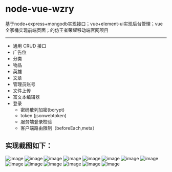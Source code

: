 <!--
 * @message: 
 * @Author: lzh
 * @since: 2019-11-05 11:23:25
 * @lastTime: 2019-11-22 15:09:26
 * @LastAuthor: lzh
 -->
# node-vue-wzry
基于node+express+mongodb实现接口；vue+element-ui实现后台管理；vue全家桶实现前端页面；的仿王者荣耀移动端官网项目
***

- 通用 CRUD 接口
- 广告位
- 分类
- 物品
- 英雄
- 文章
- 管理员账号
- 文件上传
- 富文本编辑器
- 登录
    - 密码散列加密(bcrypt)
    - token (jsonwebtoken)
    - 服务端登录校验
    - 客户端路由限制（beforeEach,meta）

## 实现截图如下：
![image](./assets/1.png)
![image](./assets/2.png)
![image](./assets/3.png)
![image](./assets/4.png)
![image](./assets/5.png)
![image](./assets/6.png)
![image](./assets/7.png)
![image](./assets/8.png)
![image](./assets/9.png)
![image](./assets/10.png)
![image](./assets/11.png)
![image](./assets/12.png)
![image](./assets/13.png)
![image](./assets/14.png)